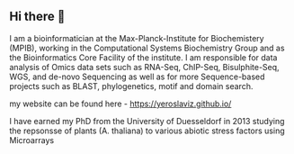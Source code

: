 ## Hi there 👋

<!--
**yeroslaviz/yeroslaviz** is a ✨ _special_ ✨ repository because its `README.md` (this file) appears on your GitHub profile.

Here are some ideas to get you started:

- 🔭 I’m currently working on ...
- 🌱 I’m currently learning ...
- 👯 I’m looking to collaborate on ...
- 🤔 I’m looking for help with ...
- 💬 Ask me about ...
- 📫 How to reach me: ...
- 😄 Pronouns: ...
- ⚡ Fun fact: ...
-->

I am a bioinformatician at the Max-Planck-Institute for Biochemistery (MPIB), working in the Computational Systems Biochemistry Group and as the Bioinformatics Core Facility of the institute. 
I am responsible for data analysis of Omics data sets such as RNA-Seq, ChIP-Seq, Bisulphite-Seq, WGS, and de-novo Sequencing as well as for more Sequence-based projects such as BLAST, phylogenetics, motif and domain search. 

my website can be found here - https://yeroslaviz.github.io/



I have earned my PhD from the University of Duesseldorf in 2013 studying the repsonsse of plants (A. thaliana) to various abiotic stress factors using Microarrays

